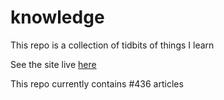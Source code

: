 # knowledge

This repo is a collection of tidbits of things I learn

See the site live [here](https://mark1626.github.io/knowledge/)

This repo currently contains #436 articles
